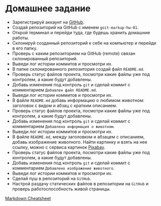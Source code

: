 # Домашнее задание

- Зарегистрируй аккаунт на [GitHub](https://github.com/).
- Создай репозиторий на GitHub с именем `goit-markup-hw-01`.
- Открой терминал и перейди туда, где будешь хранить домашние работы.
- Склонируй созданный репозиторий к себе на компьютер и перейди в его папку.
- Проверь с каким репозиторием на GitHub (remote) связан склонированный
  репозиторий.
- Выведи лог истории коммитов и просмотри их.
- В папке склонированного репозитория создай файл `README.md`.
- Проверь статус файлов проекта, посмотри какие файлы уже под контролем, а какие
  будут добавлены.
- Добавь изменения под контроль `git` и сделай коммит с комментарием
  `Добавлен файл README.md`.
- Выведи лог истории коммитов и просмотри их.
- В файле `README.md` добавь информацию о любимом животном: заголовок с видом и
  абзац с кратким описанием.
- Проверь статус файлов проекта, посмотри какие файлы уже под контролем, а какие
  будут добавлены.
- Добавь изменения под контроль `git` и сделай коммит с комментарием
  `Добавлена информация о животном`.
- Выведи лог истории коммитов и просмотри их.
- В файле `README.md`, между заголовком и абзацем с описанием, добавь
  изображение животного. Найти картинку и взять на нее ссылку, можно с сервиса
  картинок [Pixabay](https://pixabay.com/).
- Проверь статус файлов проекта, посмотри какие файлы уже под контролем, а какие
  будут добавлены.
- Добавь изменения под контроль `git` и сделай коммит с комментарием
  `Добавлено изображение животного`.
- Выведи лог истории коммитов и просмотри их.
- Сделай пуш в репозиторий на `GitHub`.
- Настрой раздачу статических файлов в репозитории на `GitHub` и проверь
  работоспособность живой страницы.

[Markdown Cheatsheet](https://github.com/adam-p/markdown-here/wiki/Markdown-Cheatsheet)
